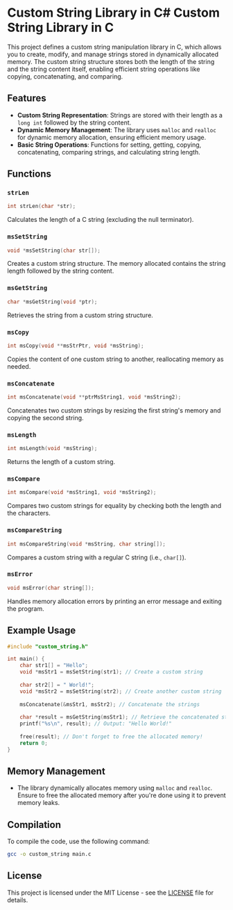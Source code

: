 # Custom String Library in C# Custom String Library in C

This project defines a custom string manipulation library in C, which allows you to create, modify, and manage strings stored in dynamically allocated memory. The custom string structure stores both the length of the string and the string content itself, enabling efficient string operations like copying, concatenating, and comparing.

## Features

- **Custom String Representation**: Strings are stored with their length as a `long int` followed by the string content.
- **Dynamic Memory Management**: The library uses `malloc` and `realloc` for dynamic memory allocation, ensuring efficient memory usage.
- **Basic String Operations**: Functions for setting, getting, copying, concatenating, comparing strings, and calculating string length.

## Functions

### `strLen`
```c
int strLen(char *str);
```
Calculates the length of a C string (excluding the null terminator).

### `msSetString`
```c
void *msSetString(char str[]);
```
Creates a custom string structure. The memory allocated contains the string length followed by the string content.

### `msGetString`
```c
char *msGetString(void *ptr);
```
Retrieves the string from a custom string structure.

### `msCopy`
```c
int msCopy(void **msStrPtr, void *msString);
```
Copies the content of one custom string to another, reallocating memory as needed.

### `msConcatenate`
```c
int msConcatenate(void **ptrMsString1, void *msString2);
```
Concatenates two custom strings by resizing the first string's memory and copying the second string.

### `msLength`
```c
int msLength(void *msString);
```
Returns the length of a custom string.

### `msCompare`
```c
int msCompare(void *msString1, void *msString2);
```
Compares two custom strings for equality by checking both the length and the characters.

### `msCompareString`
```c
int msCompareString(void *msString, char string[]);
```
Compares a custom string with a regular C string (i.e., `char[]`).

### `msError`
```c
void msError(char string[]);
```
Handles memory allocation errors by printing an error message and exiting the program.

## Example Usage

```c
#include "custom_string.h"

int main() {
    char str1[] = "Hello";
    void *msStr1 = msSetString(str1); // Create a custom string
    
    char str2[] = " World!";
    void *msStr2 = msSetString(str2); // Create another custom string
    
    msConcatenate(&msStr1, msStr2); // Concatenate the strings
    
    char *result = msGetString(msStr1); // Retrieve the concatenated string
    printf("%s\n", result); // Output: "Hello World!"
    
    free(result); // Don't forget to free the allocated memory!
    return 0;
}
```

## Memory Management

- The library dynamically allocates memory using `malloc` and `realloc`. Ensure to free the allocated memory after you're done using it to prevent memory leaks.
  
## Compilation

To compile the code, use the following command:

```bash
gcc -o custom_string main.c
```

## License

This project is licensed under the MIT License - see the [LICENSE](LICENSE) file for details.
